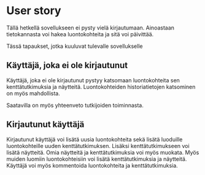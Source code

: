 # User story

Tällä hetkellä sovellukseen ei pysty vielä kirjautumaan. Ainoastaan tietokannasta voi hakea luontokohteita ja sitä voi päivittää.

Tässä tapaukset, jotka kuuluvat tulevalle sovellukselle

## Käyttäjä, joka ei ole kirjautunut

Käyttäjä, joka ei ole kirjautunut pystyy katsomaan luontokohteita sen kenttätutkimuksia ja näytteitä. Luontokohteiden historiatietojen katsominen on myös mahdollista.

Saatavilla on myös yhteenveto tutkijoiden toiminnasta.

## Kirjautunut käyttäjä

Kirjautunut käyttäjä voi lisätä uusia luontokohteita sekä lisätä luoduille luontokohteille uuden kenttätutkimuksen. Lisäksi kenttätutkimukseen voi lisätä näytteitä. Omia näytteitä ja kenttätutkimuksia voi myös muokata. Myös muiden luomiin luontokohteisiin voi lisätä kenttätutkimuksia ja näytteitä. Käyttäjä voi myös kommentoida luontokohteita ja kenttätutkimuksia. 

